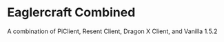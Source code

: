 # Eaglercraft Combined
A combination of PiClient, Resent Client, Dragon X Client, and Vanilla 1.5.2
